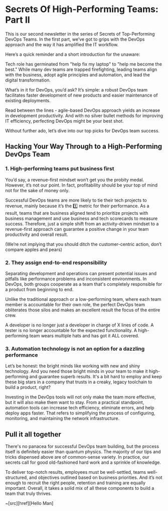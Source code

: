 # Secrets Of High-Performing Teams: Part II


This is our second newsletter in the series of Secrets of Top-Performing DevOps Teams. In the first part, we’ve got to grips with the DevOps approach and the way it has amplified the IT workflow.

Here’s a quick reminder and a short introduction for the unaware:

Tech role has germinated from "help fix my laptop" to "help me become the best." While many dev teams are trapped firefighting, leading teams align with the business, adopt agile principles and automation, and lead the digital transformation.

What’s in it for DevOps, you’d ask? It’s simple: a robust DevOps team facilitates faster development of new products and easier maintenance of existing deployments. 

Read between the lines - agile-based DevOps approach yields an increase in development productivity. And with no silver bullet methods for improving IT efficiency, perfecting DevOps might be your best shot. 

Without further ado, let’s dive into our top picks for DevOps team success.


## Hacking Your Way Through to a High-Performing DevOps Team



### 1. High-performing teams put business first

You’d say, a revenue-first mindset won’t get you the probity medal. However, it’s not our point. In fact, profitability should be your top of mind not for the sake of money only. 


Successful DevOps teams are more likely to tie their tech projects to revenue, mainly because it’s the 1️⃣ metric for their performance. As a result, teams that are business aligned tend to prioritize projects with business management and use business and tech scorecards to measure success. Therefore, just a simple shift from an activity-driven mindset to a revenue-first approach can guarantee a positive change in your team productivity and overall result.


(We’re not implying that you should ditch the customer-centric action, don’t compare apples and pears)

### 2. They assign end-to-end responsibility

Separating development and operations can present potential issues and pitfalls like performance problems and inconsistent environments. In DevOps, both groups cooperate as a team that's completely responsible for a product from beginning to end. 


Unlike the traditional approach or a low-performing team, where each team member is accountable for their own role, the perfect DevOps team obliterates those silos and makes an excellent result the focus of the entire crew.


A developer is no longer just a developer in charge of X lines of code. A tester is no longer accountable for the expected functionality.  A high-performing team wears multiple hats and has got it ALL covered.

### 3. Automation technology is not an option for a dazzling performance

Let’s be honest: the bright minds like working with new and shiny technology. And you need those bright minds in your team to make it high-performing and guarantee superb results. It's a bit hard to employ and keep these big stars in a company that trusts in a creaky, legacy toolchain to build a product, right?


Investing in the DevOps tools will not only make the team more effective, but it will also make them want to stay. From a practical standpoint, automation tools can increase tech efficiency, eliminate errors, and help deploy apps faster. That refers to simplifying the process of configuring, monitoring, and maintaining the network infrastructure.



## Pull it all together

There's no panacea for successful DevOps team building, but the process itself is definitely easier than quantum physics. The majority of our tips and tricks dispensed above are of common-sense variety. In practice, our secrets call for good old-fashioned hard work and a sprinkle of knowledge.

To deliver top-notch results, employees must be well-settled, teams well-structured, and objectives outlined based on business priorities. And it’s not enough to recruit the right people, retention and training are equally important. Overall, it takes a solid mix of all these components to build a team that truly thrives.

~[src][href][Hello Man]